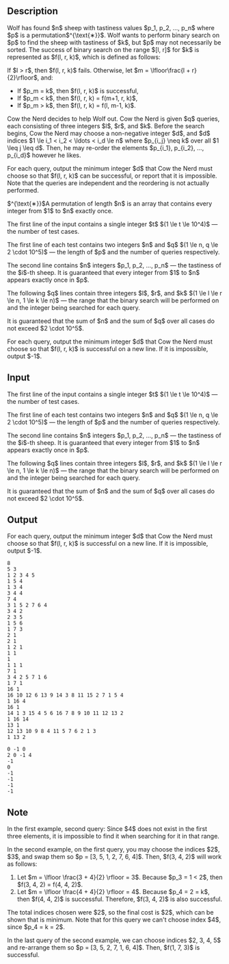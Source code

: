 ## Description

<div><p>Wolf has found $n$ sheep with tastiness values $p_1, p_2, ..., p_n$ where $p$ is a permutation$^{\text{∗}}$. Wolf wants to perform binary search on $p$ to find the sheep with tastiness of $k$, but $p$ may not necessarily be sorted. The success of binary search on the range $[l, r]$ for $k$ is represented as $f(l, r, k)$, which is defined as follows:</p><p>If $l &gt; r$, then $f(l, r, k)$ fails. Otherwise, let $m = \lfloor\frac{l + r}{2}\rfloor$, and:</p><ul> <li> If $p_m = k$, then $f(l, r, k)$ is <span class="tex-font-style-bf">successful</span>, </li><li> If $p_m &lt; k$, then $f(l, r, k) = f(m+1, r, k)$, </li><li> If $p_m &gt; k$, then $f(l, r, k) = f(l, m-1, k)$. </li></ul><p>Cow the Nerd decides to help Wolf out. Cow the Nerd is given $q$ queries, each consisting of three integers $l$, $r$, and $k$. Before the search begins, Cow the Nerd may choose a non-negative integer $d$, and $d$ indices $1 \le i_1 &lt; i_2 &lt; \ldots &lt; i_d \le n$ where $p_{i_j} \neq k$ over all $1 \leq j \leq d$. Then, he may re-order the elements $p_{i_1}, p_{i_2}, ..., p_{i_d}$ however he likes.</p><p>For each query, output the <span class="tex-font-style-bf">minimum</span> integer $d$ that Cow the Nerd must choose so that $f(l, r, k)$ can be <span class="tex-font-style-bf">successful</span>, or report that it is impossible. Note that the queries are independent and the reordering is not actually performed.</p><div class="statement-footnote"><p>$^{\text{∗}}$A permutation of length $n$ is an array that contains every integer from $1$ to $n$ exactly once.</p></div></div><div class="input-specification"><p>The first line of the input contains a single integer $t$ $(1 \le t \le 10^4)$&nbsp;— the number of test cases.</p><p>The first line of each test contains two integers $n$ and $q$ $(1 \le n, q \le 2 \cdot 10^5)$&nbsp;— the length of $p$ and the number of queries respectively.</p><p>The second line contains $n$ integers $p_1, p_2, ..., p_n$&nbsp;— the tastiness of the $i$-th sheep. It is guaranteed that every integer from $1$ to $n$ appears exactly once in $p$.</p><p>The following $q$ lines contain three integers $l$, $r$, and $k$ $(1 \le l \le r \le n, 1 \le k \le n)$&nbsp;— the range that the binary search will be performed on and the integer being searched for each query.</p><p>It is guaranteed that the sum of $n$ and the sum of $q$ over all cases do not exceed $2 \cdot 10^5$.</p></div><div class="output-specification"><p>For each query, output the minimum integer $d$ that Cow the Nerd must choose so that $f(l, r, k)$ is successful on a new line. If it is impossible, output $-1$.</p></div>

## Input

<p>The first line of the input contains a single integer $t$ $(1 \le t \le 10^4)$&nbsp;— the number of test cases.</p><p>The first line of each test contains two integers $n$ and $q$ $(1 \le n, q \le 2 \cdot 10^5)$&nbsp;— the length of $p$ and the number of queries respectively.</p><p>The second line contains $n$ integers $p_1, p_2, ..., p_n$&nbsp;— the tastiness of the $i$-th sheep. It is guaranteed that every integer from $1$ to $n$ appears exactly once in $p$.</p><p>The following $q$ lines contain three integers $l$, $r$, and $k$ $(1 \le l \le r \le n, 1 \le k \le n)$&nbsp;— the range that the binary search will be performed on and the integer being searched for each query.</p><p>It is guaranteed that the sum of $n$ and the sum of $q$ over all cases do not exceed $2 \cdot 10^5$.</p>

## Output

<p>For each query, output the minimum integer $d$ that Cow the Nerd must choose so that $f(l, r, k)$ is successful on a new line. If it is impossible, output $-1$.</p>





```input1|2,3,4,5,6,13,14,15,19,20,21,25,26,27
8
5 3
1 2 3 4 5
1 5 4
1 3 4
3 4 4
7 4
3 1 5 2 7 6 4
3 4 2
2 3 5
1 5 6
1 7 3
2 1
2 1
1 2 1
1 1
1
1 1 1
7 1
3 4 2 5 7 1 6
1 7 1
16 1
16 10 12 6 13 9 14 3 8 11 15 2 7 1 5 4
1 16 4
16 1
14 1 3 15 4 5 6 16 7 8 9 10 11 12 13 2
1 16 14
13 1
12 13 10 9 8 4 11 5 7 6 2 1 3
1 13 2
```




```output1
0 -1 0 
2 0 -1 4 
-1 
0 
-1 
-1 
-1 
-1
```



## Note

<p>In the first example, second query: Since $4$ does not exist in the first three elements, it is impossible to find it when searching for it in that range.</p><p>In the second example, on the first query, you may choose the indices $2$, $3$, and swap them so $p = [3, 5, 1, 2, 7, 6, 4]$. Then, $f(3, 4, 2)$ will work as follows:</p><ol> <li> Let $m = \lfloor \frac{3 + 4}{2} \rfloor = 3$. Because $p_3 = 1 &lt; 2$, then $f(3, 4, 2) = f(4, 4, 2)$. </li><li> Let $m = \lfloor \frac{4 + 4}{2} \rfloor = 4$. Because $p_4 = 2 = k$, then $f(4, 4, 2)$ is successful. Therefore, $f(3, 4, 2)$ is also successful. </li></ol><p>The total indices chosen were $2$, so the final cost is $2$, which can be shown that is minimum. Note that for this query we can't choose index $4$, since $p_4 = k = 2$.</p><p>In the last query of the second example, we can choose indices $2, 3, 4, 5$ and re-arrange them so $p = [3, 5, 2, 7, 1, 6, 4]$. Then, $f(1, 7, 3)$ is successful.</p>
